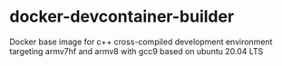 # docker-devcontainer-builder
 Docker base image for c++ cross-compiled development environment targeting armv7hf and armv8 with gcc9 based on ubuntu 20.04 LTS
